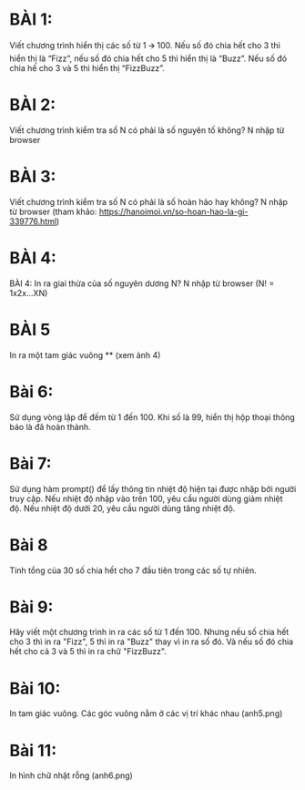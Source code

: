 # BÀI 1: 
Viết chương trình hiển thị các số từ 1 🡪 100. 
Nếu số đó chia hết cho 3 thì hiển thị là “Fizz”, 
nếu số đó chia hết cho 5 thì hiển thị là “Buzz”. 
Nếu số đó chia hế cho 3 và 5 thì hiển thị “FizzBuzz”.

# BÀI 2: 
Viết chương trình kiểm tra số N có phải là số nguyên tố không? 
N nhập từ browser

# BÀI 3:
Viết chương trình kiểm tra số N có phải là số hoàn hảo hay không? N nhập từ browser
(tham khảo: https://hanoimoi.vn/so-hoan-hao-la-gi-339776.html)

# BÀI 4:
BÀI 4: In ra giai thừa của số nguyên dương N? N nhập từ browser
(N! = 1x2x...XN)

# BÀI 5
In ra một tam giác vuông **
(xem ảnh 4)

# Bài 6: 
Sử dụng vòng lặp để đếm từ 1 đến 100. Khi số là 99, hiển thị hộp thoại thông báo là đã hoàn thành.

# Bài 7: 
Sử dụng hàm prompt() để lấy thông tin nhiệt độ hiện tại được nhập bởi người truy cập. Nếu nhiệt độ nhập vào trên 100, yêu cầu người dùng giảm nhiệt độ. Nếu nhiệt độ dưới 20, yêu cầu người dùng tăng nhiệt độ.

# Bài 8
Tính tổng của 30 số chia hết cho 7 đầu tiên trong các số tự nhiên.

# Bài 9:
 Hãy viết một chương trình in ra các số từ 1 đến 100. Nhưng nếu số chia hết cho 3 thì in ra "Fizz", 5 thì in ra "Buzz" thay vì in ra số đó. Và nếu số đó chia hết cho cả 3 và 5 thì in ra chữ "FizzBuzz".

# Bài 10:
In tam giác vuông. Các góc vuông nằm ở các vị trí khác nhau
(anh5.png)

# Bài 11:
In hình chữ nhật rỗng
(anh6.png)